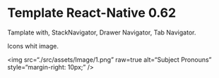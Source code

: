 # Template React-Native 0.62

Tamplate with, StackNavigator, Drawer Navigator, Tab Navigator.

Icons whit image.

<img
src=“./src/assets/Image/1.png”
raw=true
alt=“Subject Pronouns”
style=“margin-right: 10px;”
/>
